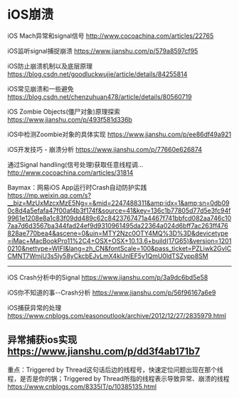 # iOS崩溃

iOS Mach异常和signal信号
http://www.cocoachina.com/articles/22765

iOS监听signal捕捉崩溃
https://www.jianshu.com/p/579a8597cf95

iOS防止崩溃机制以及底层原理
https://blog.csdn.net/goodluckwujie/article/details/84255814

iOS常见崩溃和一些避免
https://blog.csdn.net/chenzuhuan478/article/details/80560719

iOS Zombie Objects(僵尸对象)原理探索
https://www.jianshu.com/p/493f581d336b

iOS中检测Zoombie对象的具体实现
https://www.jianshu.com/p/ee86df49a921

iOS开发技巧 - 崩溃分析
https://www.jianshu.com/p/77660e626874

通过Signal handling(信号处理)获取任意线程调...
http://www.cocoachina.com/articles/31814

 Baymax：网易iOS App运行时Crash自动防护实践 
 https://mp.weixin.qq.com/s?__biz=MzUxMzcxMzE5Ng==&mid=2247488311&amp;idx=1&amp;sn=0db090c8d4a5efafa47f00af4b3f174f&source=41&key=136c1b77805d77d5e3fc94f9961e1208e8a1c83f09dd489c62c8423767471a4467f741bbfcd082aa746c107aa7d6d3567ba344fad24ef9d9310961495da22364a024d6bff7ac263ff476828ae770bea4&ascene=0&uin=MTY2Nzc0OTY4MQ%3D%3D&devicetype=iMac+MacBookPro11%2C4+OSX+OSX+10.13.6+build(17G65)&version=12010210&nettype=WIFI&lang=zh_CN&fontScale=100&pass_ticket=PZLiwk2GvlCCMNT7WmjU3s5ly58yCkcbEJvLmX4klJnlEF5y1QmU0ldTSZypp8SM
 
 
 ---------------------------
 iOS Crash分析中的Signal
https://www.jianshu.com/p/3a9dc6bd5e58

iOS你不知道的事--Crash分析
https://www.jianshu.com/p/56f96167a6e9

  iOS捕获异常的处理 
  https://www.cnblogs.com/easonoutlook/archive/2012/12/27/2835979.html
  
  异常捕获ios实现
  https://www.jianshu.com/p/dd3f4ab171b7
  -----------------------------
  
  重点：Triggered by Thread这句话后边的线程号，快速定位问题出现在那个线程，是否是你的锅；Triggered by Thread所指的线程表示导致异常、崩溃的线程
https://www.cnblogs.com/8335IT/p/10385135.html